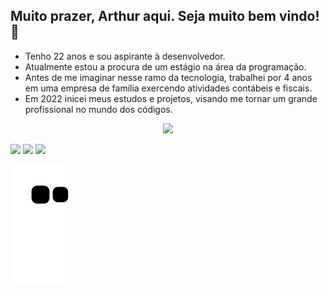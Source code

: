 ## Muito prazer, Arthur aqui. Seja muito bem vindo! 👋

- Tenho 22 anos e sou aspirante à desenvolvedor. 
- Atualmente estou a procura de um estágio na área da programação.
- Antes de me imaginar nesse ramo da tecnologia, trabalhei por 4 anos em uma empresa de família exercendo atividades contábeis e fiscais. 
- Em 2022 inicei meus estudos e projetos, visando me tornar um grande profissional no mundo dos códigos.



<p align="center">
  <img width="250" src="https://media.giphy.com/media/jIgXf4hgbHCeKiXpvt/giphy.gif">
</p>

<div> 
  <a href="https://instagram.com/arthur_nocetti" target="_blank"><img src="https://img.shields.io/badge/-Instagram-%23E4405F?style=for-the-badge&logo=instagram&logoColor=white" target="_blank"></a>
  <a href = "mailto:arthur.fb.nocetti@gmail.com"><img src="https://img.shields.io/badge/-Gmail-%23333?style=for-the-badge&logo=gmail&logoColor=white" target="_blank"></a>
  <a href="https://www.linkedin.com/in/arthur-nocetti-272015220/" target="_blank"><img src="https://img.shields.io/badge/-LinkedIn-%230077B5?style=for-the-badge&logo=linkedin&logoColor=white" target="_blank"></a>

  ![Snake animation](https://github.com/rafaballerini/rafaballerini/blob/output/github-contribution-grid-snake.svg) 
